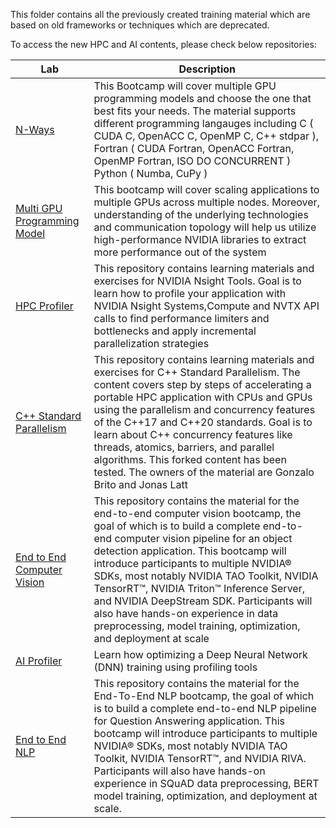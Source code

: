 This folder contains all the previously created training material which are based on old frameworks or techniques which are deprecated. 

To access the new HPC and AI contents, please check below repositories:

| Lab      | Description |
| ----------- | ----------- |
| [N-Ways](https://github.com/openhackathons-org/nways_accelerated_programming)      | This Bootcamp will cover multiple GPU programming models and choose the one that best fits your needs. The material supports different programming langauges including C ( CUDA C, OpenACC C, OpenMP C, C++ stdpar ),  Fortran ( CUDA Fortran, OpenACC Fortran, OpenMP Fortran, ISO DO CONCURRENT ) Python ( Numba, CuPy )       |
| [Multi GPU Programming Model](https://github.com/openhackathons-org/nways_multi_gpu)   | This bootcamp will cover scaling applications to multiple GPUs across multiple nodes. Moreover, understanding of the underlying technologies and communication topology will help us utilize high-performance NVIDIA libraries to extract more performance out of the system     |
| [HPC Profiler](https://github.com/openhackathons-org/HPC_Profiler)  | This repository contains learning materials and exercises for NVIDIA Nsight Tools. Goal is to learn how to profile your application with NVIDIA Nsight Systems,Compute and NVTX API calls to find performance limiters and bottlenecks and apply incremental parallelization strategies |
| [C++ Standard Parallelism](https://github.com/openhackathons-org/cpp_hpc_tutorial)  | This repository contains learning materials and exercises for C++ Standard Parallelism. The content covers step by steps of accelerating a portable HPC application with CPUs and GPUs using the parallelism and concurrency features of the C++17 and C++20 standards. Goal is to learn about C++ concurrency features like threads, atomics, barriers, and parallel algorithms. This forked content has been tested. The owners of the material are Gonzalo Brito and Jonas Latt|
| [End to End Computer Vision](https://github.com/openhackathons-org/End-to-End-Computer-Vision)      |  This repository contains the material for the end-to-end computer vision bootcamp, the goal of which is to build a complete end-to-end computer vision pipeline for an object detection application. This bootcamp will introduce participants to multiple NVIDIA® SDKs, most notably NVIDIA TAO Toolkit, NVIDIA TensorRT™, NVIDIA Triton™ Inference Server, and NVIDIA DeepStream SDK. Participants will also have hands-on experience in data preprocessing, model training, optimization, and deployment at scale   |
| [AI Profiler](https://github.com/openhackathons-org/AI-Profiler)   |  Learn how optimizing a Deep Neural Network (DNN) training using profiling tools    |
| [End to End NLP](https://github.com/openhackathons-org/End-to-End-NLP)  | This repository contains the material for the End-To-End NLP bootcamp, the goal of which is to build a complete end-to-end NLP pipeline for Question Answering application. This bootcamp will introduce participants to multiple NVIDIA® SDKs, most notably NVIDIA TAO Toolkit, NVIDIA TensorRT™, and NVIDIA RIVA. Participants will also have hands-on experience in SQuAD data preprocessing, BERT model training, optimization, and deployment at scale. |
